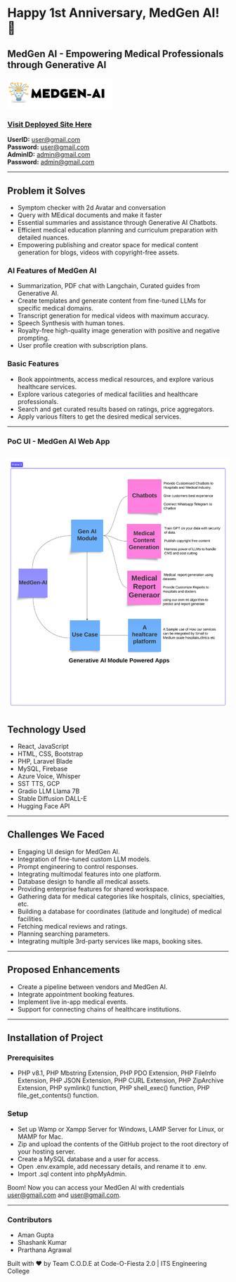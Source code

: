 # Happy 1st Anniversary, MedGen AI! 🎉

## MedGen AI - Empowering Medical Professionals through Generative AI

![MedGen AI Logo](./logo.png)

### [Visit Deployed Site Here](https://its.teamcode.tech/)  
**UserID:** user@gmail.com  
**Password:** user@gmail.com  
**AdminID:** admin@gmail.com  
**Password:** admin@gmail.com

---

## Problem it Solves
- Symptom checker with 2d Avatar and conversation
- Query with MEdical documents and make it faster
- Essential summaries and assistance through Generative AI Chatbots.
- Efficient medical education planning and curriculum preparation with detailed nuances.
- Empowering publishing and creator space for medical content generation for blogs, videos with copyright-free assets.

### AI Features of MedGen AI

- Summarization, PDF chat with Langchain, Curated guides from Generative AI.
- Create templates and generate content from fine-tuned LLMs for specific medical domains.
- Transcript generation for medical videos with maximum accuracy.
- Speech Synthesis with human tones.
- Royalty-free high-quality image generation with positive and negative prompting.
- User profile creation with subscription plans.

### Basic Features

- Book appointments, access medical resources, and explore various healthcare services.
- Explore various categories of medical facilities and healthcare professionals.
- Search and get curated results based on ratings, price aggregators.
- Apply various filters to get the desired medical services.

---

### PoC UI - MedGen AI Web App

![UI Sample 1](./1.png)
---

## Technology Used

- React, JavaScript
- HTML, CSS, Bootstrap
- PHP, Laravel Blade
- MySQL, Firebase
- Azure Voice, Whisper
- SST TTS, GCP
- Gradio LLM Llama 7B
- Stable Diffusion DALL-E
- Hugging Face API

---

## Challenges We Faced

- Engaging UI design for MedGen AI.
- Integration of fine-tuned custom LLM models.
- Prompt engineering to control responses.
- Integrating multimodal features into one platform.
- Database design to handle all medical assets.
- Providing enterprise features for shared workspace.
- Gathering data for medical categories like hospitals, clinics, specialties, etc.
- Building a database for coordinates (latitude and longitude) of medical facilities.
- Fetching medical reviews and ratings.
- Planning searching parameters.
- Integrating multiple 3rd-party services like maps, booking sites.

---

## Proposed Enhancements

- Create a pipeline between vendors and MedGen AI.
- Integrate appointment booking features.
- Implement live in-app medical events.
- Support for connecting chains of healthcare institutions.

---

## Installation of Project

### Prerequisites

- PHP v8.1, PHP Mbstring Extension, PHP PDO Extension, PHP FileInfo Extension, PHP JSON Extension, PHP CURL Extension, PHP ZipArchive Extension, PHP symlink() function, PHP shell_exec() function, PHP file_get_contents() function.

### Setup

- Set up Wamp or Xampp Server for Windows, LAMP Server for Linux, or MAMP for Mac.
- Zip and upload the contents of the GitHub project to the root directory of your hosting server.
- Create a MySQL database and a user for access.
- Open .env.example, add necessary details, and rename it to .env.
- Import .sql content into phpMyAdmin.

Boom! Now you can access your MedGen AI with credentials user@gmail.com and user@gmail.com.

---

### Contributors

- Aman Gupta
- Shashank Kumar
- Prarthana Agrawal

Built with ❤️ by Team C.O.D.E at Code-O-Fiesta 2.0 | ITS Engineering College
